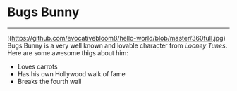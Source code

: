 # Bugs Bunny
---
!(https://github.com/evocativebloom8/hello-world/blob/master/360full.jpg)
Bugs Bunny is a very well known and lovable character from *Looney Tunes*. Here are some awesome thigs about him:
* Loves carrots
* Has his own Hollywood walk of fame
* Breaks the fourth wall
